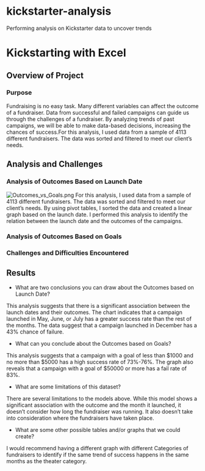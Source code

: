 # kickstarter-analysis
Performing analysis on Kickstarter data to uncover trends
# Kickstarting with Excel

## Overview of Project

### Purpose
 Fundraising is no easy task. Many different variables can affect the outcome of a fundraiser. Data from successful and failed campaigns can guide us through the challenges of a fundraiser. By analyzing trends of past campaigns, we will be able to make data-based decisions, increasing the chances of success.For this analysis, I used data from a sample of 4113 different fundraisers. The data was sorted and filtered to meet our client’s needs.

## Analysis and Challenges

### Analysis of Outcomes Based on Launch Date
![Outcomes_vs_Goals.png](path/to/Outcomes_vs_Goals.png)
For this analysis, I used data from a sample of 4113 different fundraisers. The data was sorted and filtered to meet our client’s needs. By using pivot tables, I sorted the data and created a linear graph based on the launch date. I performed this analysis to identify the relation between the launch date and the outcomes of the campaigns.
### Analysis of Outcomes Based on Goals

### Challenges and Difficulties Encountered

## Results

- What are two conclusions you can draw about the Outcomes based on Launch Date?

This analysis suggests that there is a significant association between the launch dates and their outcomes. The chart indicates that a campaign launched in May, June, or July has a greater success rate than the rest of the months. The data suggest that a campaign launched in December has a 43% chance of failure.

- What can you conclude about the Outcomes based on Goals?

This analysis suggests that a campaign with a goal of less than $1000 and no more than $5000 has a high success rate of 73%-76%. The graph also reveals that a campaign with a goal of $50000 or more has a fail rate of 83%.
- What are some limitations of this dataset?

There are several limitations to the models above. While this model shows a significant association with the outcome and the month it launched, it doesn’t consider how long the fundraiser was running. It also doesn’t take into consideration where the fundraisers have taken place.
- What are some other possible tables and/or graphs that we could create?

I would recommend having a different graph with different Categories of fundraisers to identify if the same trend of success happens in the same months as the theater category. 
